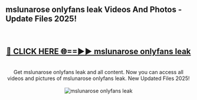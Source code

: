 <h2>mslunarose onlyfans leak Videos And Photos - Update Files 2025!</h2>
<br>
<div align="center">
<h2><a href="https://top-ai-tools.click/QrbHav" rel="nofollow">🔴 CLICK HERE 🌐==►► mslunarose onlyfans leak</a></h2>
<br>
Get mslunarose onlyfans leak and all content. Now you can access all videos and pictures of mslunarose onlyfans leak. New Updated Files 2025!
<br>
<br>
<a href="https://top-ai-tools.click/QrbHav" rel="nofollow" data-target="animated-image.originalLink"><img src="https://i.ibb.co.com/WyWwxjT/player-gif2.gif" alt="mslunarose onlyfans leak" style="max-width: 100%; display: inline-block;" data-target="animated-image.originalImage"></a>
</div>
<br>